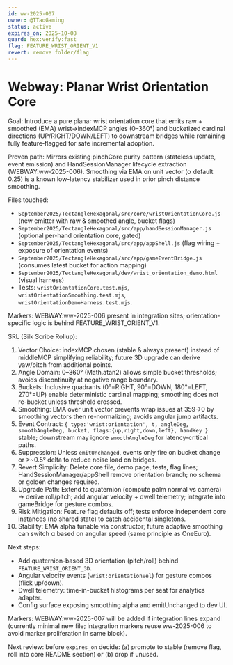 ```yaml
---
id: ww-2025-007
owner: @TTaoGaming
status: active
expires_on: 2025-10-08
guard: hex:verify:fast
flag: FEATURE_WRIST_ORIENT_V1
revert: remove folder/flag
---
```

# Webway: Planar Wrist Orientation Core

Goal: Introduce a pure planar wrist orientation core that emits raw + smoothed (EMA) wrist→indexMCP angles (0–360°) and bucketized cardinal directions (UP/RIGHT/DOWN/LEFT) to downstream bridges while remaining fully feature‑flagged for safe incremental adoption.

Proven path: Mirrors existing pinchCore purity pattern (stateless update, event emission) and HandSessionManager lifecycle extraction (WEBWAY:ww-2025-006). Smoothing via EMA on unit vector (α default 0.25) is a known low-latency stabilizer used in prior pinch distance smoothing.

Files touched:
- `September2025/TectangleHexagonal/src/core/wristOrientationCore.js` (new emitter with raw & smoothed angle, bucket flags)  
- `September2025/TectangleHexagonal/src/app/handSessionManager.js` (optional per-hand orientation core, gated)  
- `September2025/TectangleHexagonal/src/app/appShell.js` (flag wiring + exposure of orientation events)  
- `September2025/TectangleHexagonal/src/app/gameEventBridge.js` (consumes latest bucket for action mapping)  
- `September2025/TectangleHexagonal/dev/wrist_orientation_demo.html` (visual harness)  
- Tests: `wristOrientationCore.test.mjs`, `wristOrientationSmoothing.test.mjs`, `wristOrientationDemoHarness.test.mjs`.

Markers: WEBWAY:ww-2025-006 present in integration sites; orientation-specific logic is behind FEATURE_WRIST_ORIENT_V1.

SRL (Silk Scribe Rollup):
1. Vector Choice: indexMCP chosen (stable & always present) instead of middleMCP simplifying reliability; future 3D upgrade can derive yaw/pitch from additional points.  
2. Angle Domain: 0–360° (Math.atan2) allows simple bucket thresholds; avoids discontinuity at negative range boundary.  
3. Buckets: Inclusive quadrants (0°=RIGHT, 90°=DOWN, 180°=LEFT, 270°=UP) enable deterministic cardinal mapping; smoothing does not re-bucket unless threshold crossed.  
4. Smoothing: EMA over unit vector prevents wrap issues at 359→0 by smoothing vectors then re-normalizing; avoids angular jump artifacts.  
5. Event Contract: `{ type:'wrist:orientation', t, angleDeg, smoothAngleDeg, bucket, flags:{up,right,down,left}, handKey }` stable; downstream may ignore `smoothAngleDeg` for latency-critical paths.  
6. Suppression: Unless `emitUnchanged`, events only fire on bucket change or >~0.5° delta to reduce noise load on bridges.  
7. Revert Simplicity: Delete core file, demo page, tests, flag lines; HandSessionManager/appShell remove orientation branch; no schema or golden changes required.  
8. Upgrade Path: Extend to quaternion (compute palm normal vs camera) → derive roll/pitch; add angular velocity + dwell telemetry; integrate into gameBridge for gesture combos.  
9. Risk Mitigation: Feature flag defaults off; tests enforce independent core instances (no shared state) to catch accidental singletons.  
10. Stability: EMA alpha tunable via constructor; future adaptive smoothing can switch α based on angular speed (same principle as OneEuro).

Next steps:
- Add quaternion-based 3D orientation (pitch/roll) behind `FEATURE_WRIST_ORIENT_3D`.  
- Angular velocity events (`wrist:orientationVel`) for gesture combos (flick up/down).  
- Dwell telemetry: time-in-bucket histograms per seat for analytics adapter.  
- Config surface exposing smoothing alpha and emitUnchanged to dev UI.  

Markers: WEBWAY:ww-2025-007 will be added if integration lines expand (currently minimal new file; integration markers reuse ww-2025-006 to avoid marker proliferation in same block).

Next review: before `expires_on` decide: (a) promote to stable (remove flag, roll into core README section) or (b) drop if unused.
